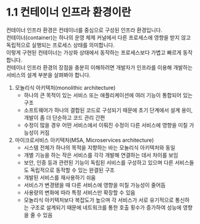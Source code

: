 # 1.1 컨테이너 인프라 환경이란

컨테이너 인프라 환경은 컨테이너를 중심으로 구성된 인프라 환경입니다.  
컨테이너(container)는 하나의 운영 체제 커널에서 다른 프로세스에 영향을 받지 않고 독립적으로 실행되는 프로세스 상태를 의미합니다.  
이렇게 구현된 컨테이너는 가상화 상태에서 동작하는 프로세스보다 가볍고 빠르게 동작합니다.  
컨테이너 인프라 환경의 장점을 충분히 이해하려면 개발자가 인프라를 이용해 개발하는 서비스의 설계 부분을 살펴봐야 합니다.

1. 모놀리식 아키텍처(monolithic architecture)
    - 하나의 큰 목적이 있는 서비스 또는 애플리케이션에 여러 기능이 통합되어 있는 구조
    - 소프트웨어가 하나의 결합된 코드로 구성되기 때문에 초기 단계에서 설계 용이, 개발이 좀 더 단순하고 코드 관리 간편
    - 수정이 많을 경우 어떤 서비스에서 이뤄진 수정이 다른 서비스에 영향을 미칠 가능성이 커짐
2. 마이크로서비스 아키텍처(MSA, Microservices architecture)
    - 시스템 전체가 하나의 목적을 지향하는 바는 모놀리식 아키텍처와 동일
    - 개별 기능을 하는 작은 서비스를 각각 개발해 연결하는 데서 차이를 보임
    - 보안, 인증 등과 관련된 기능이 독립된 서비스를 구성하고 있으며 다른 서비스들도 독립적으로 동작할 수 있는 완결된 구조
    - 개발된 서비스를 재사용하기 쉬움
    - 서비스가 변경됐을 때 다른 서비스에 영향을 미칠 가능성이 줄어듬
    - 사용량의 변화에 따라 특정 서비스만 확장할 수 있음
    - 모놀리식 아키텍처보다 복잡도가 높으며 각 서비스가 서로 유기적으로 통신하는 구조로 설계되기 때문에 네트워크를 통한 호출 횟수가 증가하여 성능에 영향을 줄 수 있음